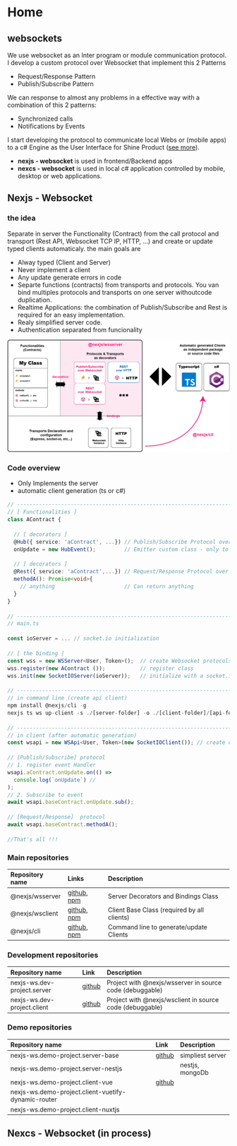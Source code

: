 # Home

## websockets

We use websocket as an Inter program or module communication protocol. I develop a custom protocol over Websocket that implement this 2 Patterns

* Request/Response Pattern
* Publish/Subscribe Pattern

We can response to almost any problems in a effective way with a combination of this 2 patterns:

* Synchronized calls
* Notifications by Events

I start developing the protocol to communicate local Webs or \(mobile apps\) to a c\# Engine as the User Interface for Shine Product \([see more](https://public.juancoll.me/programming/shine)\).

* **nexjs - websocket** is used in frontend/Backend apps
* **nexcs - websocket** is used in local c\# application controlled by mobile, desktop or web applications.

## Nexjs - Websocket <a id="nexjs-websocket"></a>

### the idea <a id="the-idea"></a>

Separate in server the Functionality \(Contract\) from the call protocol and transport \(Rest API, Websocket TCP IP, HTTP, ...\) and create or update typed clients automaticaly. the main goals are

* Alway typed \(Client and Server\)
* Never implement a client
* Any update generate errors in code
* Separte functions \(contracts\) from transports and protocols. You van bind multiples protocols and transports on one server withoutcode duplication.
* Realtime Applications: the combination of Publish/Subscribe and Rest is required for an easy implementation.
* Realy simplified server code.
* Authentication separated from funcionality

![](.gitbook/assets/ecosystem.jpg)

### Code overview 

* Only Implements the server
* automatic client generation \(ts or c\#\)

```typescript
// ----------------------------------------------------------------------------
// [ Functionalities ]
class AContract {

  // [ decorators ]
  @Hub({ service: 'aContract', ...}) // Publish/Subscribe Protocol over websocket
  onUpdate = new HubEvent();         // Emitter custom class - only to unificate event system

  // [ decorators ]
  @Rest({ service: 'aContract',...}) // Request/Response Protocol over websocket
  methodA(): Promise<void>{
    // anything                      // Can return anything
  }  
}

// ----------------------------------------------------------------------------
// main.ts

const ioServer = ... // socket.io initialization 

// [ the binding ]
const wss = new WSServer<User, Token>();  // create Websocket protocols
wss.register(new AContract ());           // register class 
wss.init(new SocketIOServer(ioServer));   // initialize with a socket.io server

// ----------------------------------------------------------------------------
// in command line (create api client)
npm install @nexjs/cli -g
nexjs ts ws up-client -s ./[server-folder] -o ./[client-folder]/[api-folder]

// ----------------------------------------------------------------------------
// in client (after automatic generation)
const wsapi = new WSApi<User, Token>(new SocketIOClient()); // create client

// [Publish/Subscribe] protocol
// 1. register event Handler
wsapi.aContract.onUpdate.on(() =>
  console.log(`onUpdate`) // 
);
// 2. Subscribe to event
await wsapi.baseContract.onUpdate.sub();

// [Request/Response]  protocol 
await wsapi.baseContract.methodA();

//That's all !!! 
```

### Main repositories

| Repository name | Links | Description |
| :--- | :--- | :--- |
| @nexjs/wsserver | [github](https://github.com/Juancoll/nexjs-wsserver), [npm](https://www.npmjs.com/package/@nexjs/wsserver) | Server Decorators and Bindings Class |
| @nexjs/wsclient | [github](https://github.com/Juancoll/nexjs-wsclient), [npm](https://www.npmjs.com/package/@nexjs/wsclient) | Client Base Class \(required by all clients\) |
| @nexjs/cli | [github](https://github.com/Juancoll/nexjs-cli), [npm](https://www.npmjs.com/package/@nexjs/cli) | Command line to generate/update Clients |

### Development repositories

| Repository name | Link | Description |
| :--- | :--- | :--- |
| nexjs-ws.dev-project.server | [github](https://github.com/Juancoll/nexjs-ws.dev-project.server) | Project with @nexjs/wsserver in source code \(debuggable\) |
| nexjs-ws.dev-project.client | [github](https://github.com/Juancoll/nexjs-ws.dev-project.client) | Project with @nexjs/wsclient in source code \(debuggable\) |

### Demo repositories

| Repository name | Link | Description |
| :--- | :--- | :--- |
| nexjs-ws.demo-project.server-base | [github](https://github.com/Juancoll/nexjs-ws.demo-project.server-base) | simpliest server  |
| nexjs-ws.demo-project.server-nestjs |  | nestjs, mongoDb |
| nexjs-ws.demo-project.client-vue | [github](https://github.com/Juancoll/nexjs-ws.demo-project.client-vue) |  |
| nexjs-ws.demo-project.client-vuetify-dynamic-router |  |  |
| nexjs-ws.demo-project.client-nuxtjs |  |  |

## Nexcs - Websocket \(in process\)

